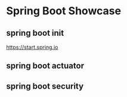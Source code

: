 # Spring Boot Showcase

## spring boot init

https://start.spring.io

## spring boot actuator

## spring boot security
